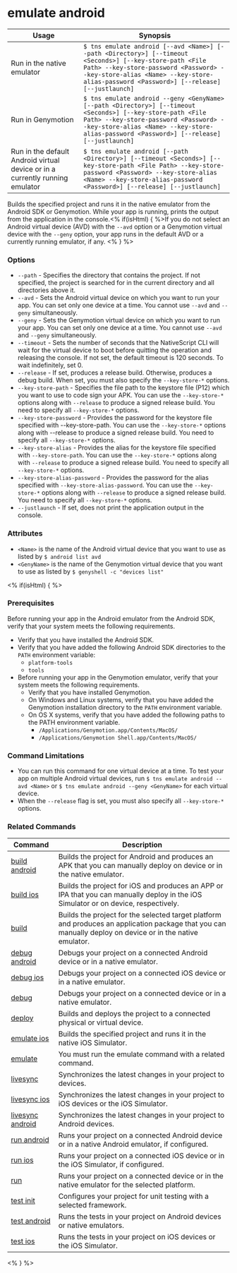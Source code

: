 emulate android
==========

Usage | Synopsis
---|---
Run in the native emulator | `$ tns emulate android [--avd <Name>] [--path <Directory>] [--timeout <Seconds>] [--key-store-path <File Path> --key-store-password <Password> --key-store-alias <Name> --key-store-alias-password <Password>] [--release] [--justlaunch]`
Run in Genymotion | `$ tns emulate android --geny <GenyName> [--path <Directory>] [--timeout <Seconds>] [--key-store-path <File Path> --key-store-password <Password> --key-store-alias <Name> --key-store-alias-password <Password>] [--release] [--justlaunch]`
Run in the default Android virtual device or in a currently running emulator | `$ tns emulate android [--path <Directory>] [--timeout <Seconds>] [--key-store-path <File Path> --key-store-password <Password> --key-store-alias <Name> --key-store-alias-password <Password>] [--release] [--justlaunch]`

Builds the specified project and runs it in the native emulator from the Android SDK or Genymotion. While your app is running, prints the output from the application in the console.<% if(isHtml) { %>If you do not select an Android virtual device (AVD) with the `--avd` option or a Genymotion virtual device with the `--geny` option, your app runs in the default AVD or a currently running emulator, if any. <% } %> 

### Options
* `--path` - Specifies the directory that contains the project. If not specified, the project is searched for in the current directory and all directories above it.
* `--avd` - Sets the Android virtual device on which you want to run your app. You can set only one device at a time. You cannot use `--avd` and `--geny` simultaneously.
* `--geny` - Sets the Genymotion virtual device on which you want to run your app. You can set only one device at a time. You cannot use `--avd` and `--geny` simultaneously.      
* `--timeout` - Sets the number of seconds that the NativeScript CLI will wait for the virtual device to boot before quitting the operation and releasing the console. If not set, the default timeout is 120 seconds. To wait indefinitely, set 0.
* `--release` - If set, produces a release build. Otherwise, produces a debug build. When set, you must also specify the `--key-store-*` options.
* `--key-store-path` - Specifies the file path to the keystore file (P12) which you want to use to code sign your APK. You can use the `--key-store-*` options along with `--release` to produce a signed release build. You need to specify all `--key-store-*` options.
* `--key-store-password` - Provides the password for the keystore file specified with --key-store-path. You can use the `--key-store-*` options along with --release to produce a signed release build. You need to specify all `--key-store-*` options.
* `--key-store-alias` - Provides the alias for the keystore file specified with `--key-store-path`. You can use the `--key-store-*` options along with `--release` to produce a signed release build. You need to specify all `--key-store-*` options.
* `--key-store-alias-password` - Provides the password for the alias specified with `--key-store-alias-password`. You can use the `--key-store-*` options along with `--release` to produce a signed release build. You need to specify all `--key-store-*` options.
* `--justlaunch` - If set, does not print the application output in the console.

### Attributes
* `<Name>` is the name of the Android virtual device that you want to use as listed by `$ android list avd`  
* `<GenyName>` is the name of the Genymotion virtual device that you want to use as listed by `$ genyshell -c "devices list"`  

<% if(isHtml) { %> 
### Prerequisites
Before running your app in the Android emulator from the Android SDK, verify that your system meets the following requirements.
* Verify that you have installed the Android SDK.
* Verify that you have added the following Android SDK directories to the `PATH` environment variable:
    * `platform-tools`
    * `tools`
* Before running your app in the Genymotion emulator, verify that your system meets the following requirements.
    * Verify that you have installed Genymotion.
	* On Windows and Linux systems, verify that you have added the Genymotion installation directory to the `PATH` environment variable.
	* On OS X systems, verify that you have added the following paths to the PATH environment variable.
        * `/Applications/Genymotion.app/Contents/MacOS/`
        * `/Applications/Genymotion Shell.app/Contents/MacOS/`

### Command Limitations

* You can run this command for one virtual device at a time. To test your app on multiple Android virtual devices, run `$ tns emulate android --avd <Name>` or `$ tns emulate android --geny <GenyName>` for each virtual device. 
* When the `--release` flag is set, you must also specify all `--key-store-*` options.

### Related Commands

Command | Description
----------|----------
[build android](build-android.html) | Builds the project for Android and produces an APK that you can manually deploy on device or in the native emulator.
[build ios](build-ios.html) | Builds the project for iOS and produces an APP or IPA that you can manually deploy in the iOS Simulator or on device, respectively.
[build](build.html) | Builds the project for the selected target platform and produces an application package that you can manually deploy on device or in the native emulator.
[debug android](debug-android.html) | Debugs your project on a connected Android device or in a native emulator.
[debug ios](debug-ios.html) | Debugs your project on a connected iOS device or in a native emulator.
[debug](debug.html) | Debugs your project on a connected device or in a native emulator.
[deploy](deploy.html) | Builds and deploys the project to a connected physical or virtual device.
[emulate ios](emulate-ios.html) | Builds the specified project and runs it in the native iOS Simulator.
[emulate](emulate.html) | You must run the emulate command with a related command.
[livesync](livesync.html) | Synchronizes the latest changes in your project to devices.
[livesync ios](livesync-ios.html) | Synchronizes the latest changes in your project to iOS devices or the iOS Simulator.
[livesync android](livesync-android.html) | Synchronizes the latest changes in your project to Android devices.
[run android](run-android.html) | Runs your project on a connected Android device or in a native Android emulator, if configured.
[run ios](run-ios.html) | Runs your project on a connected iOS device or in the iOS Simulator, if configured.
[run](run.html) | Runs your project on a connected device or in the native emulator for the selected platform.
[test init](test-init.html) | Configures your project for unit testing with a selected framework.
[test android](test-android.html) | Runs the tests in your project on Android devices or native emulators. 
[test ios](test-ios.html) | Runs the tests in your project on iOS devices or the iOS Simulator.
<% } %>